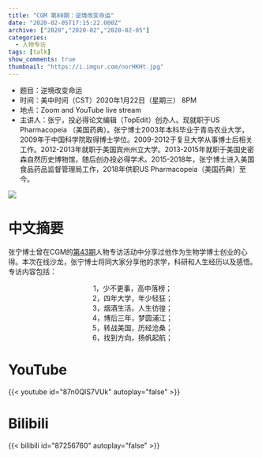 ```yaml
---
title: "CGM 第80期：逆境改变命运"
date: "2020-02-05T17:15:22.000Z"
archive: ["2020","2020-02","2020-02-05"]
categories:
  - 人物专访
tags: [talk]
show_comments: true
thumbnail: "https://i.imgur.com/norHKHt.jpg"
---
```


- 题目：逆境改变命运
- 时间：美中时间（CST）2020年1月22日（星期三） 8PM
- 地点：Zoom and YouTube live stream
- 主讲人：张宁，投必得论文编辑（TopEdit）创办人。现就职于US Pharmacopeia （美国药典）。张宁博士2003年本科毕业于青岛农业大学，2009年于中国科学院取得博士学位。2009-2012于复旦大学从事博士后相关工作。2012-2013年就职于美国宾州州立大学。2013-2015年就职于美国史密森自然历史博物馆，随后创办投必得学术。2015-2018年，张宁博士进入美国食品药品监督管理局工作，2018年供职US Pharmacopeia（美国药典）至今。

![](https://i.imgur.com/norHKHt.jpg)

# 中文摘要

张宁博士曾在CGM的[第43期](https://cgmonline.co/2018/11/cgm-%E7%AC%AC43%E6%9C%9F%E7%94%9F%E7%89%A9%E5%AD%A6%E5%8D%9A%E5%A3%AB%E5%A6%82%E4%BD%95%E5%88%9B%E4%B8%9A--%E4%B8%93%E8%AE%BF%E6%8A%95%E5%BF%85%E5%BE%97topedit%E5%88%9B%E5%8A%9E%E4%BA%BA%E5%BC%A0%E5%AE%81%E5%8D%9A%E5%A3%AB/)人物专访活动中分享过他作为生物学博士创业的心得。本次在线沙龙，张宁博士将同大家分享他的求学，科研和人生经历以及感悟。专访内容包括：

<center>1，少不更事，高中落榜；</center>
<center>2，四年大学，年少轻狂；</center>
<center>3，烟酒生活，人生彷徨；</center>
<center>4，博后三年，梦圆浦江；</center>
<center>5，转战美国，历经沧桑；</center>
<center>6，找到方向，扬帆起航；</center>

# YouTube

{{< youtube id="87n0QIS7VUk" autoplay="false" >}}

# Bilibili

{{< bilibili id="87256760" autoplay="false" >}}



